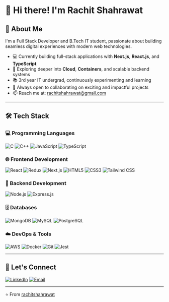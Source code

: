 # 👋 Hi there! I'm Rachit Shahrawat

## 🚀 About Me
I'm a Full Stack Developer and B.Tech IT student, passionate about building seamless digital experiences with modern web technologies.

- 💻 Currently building full-stack applications with **Next.js**, **React.js**, and **TypeScript**
- 🧠 Exploring deeper into **Cloud**, **Containers**, and scalable backend systems
- 📚 3rd year IT undergrad, continuously experimenting and learning
- 🤝 Always open to collaborating on exciting and impactful projects
- 📫 Reach me at: rachitshahrawat@gmail.com

---

## 🛠️ Tech Stack

### 💻 Programming Languages
![C](https://img.shields.io/badge/-C-A8B9CC?style=flat&logo=c)
![C++](https://img.shields.io/badge/-C++-00599C?style=flat&logo=cplusplus&logoColor=white)
![JavaScript](https://img.shields.io/badge/-JavaScript-F7DF1E?style=flat&logo=javascript&logoColor=black)
![TypeScript](https://img.shields.io/badge/-TypeScript-3178C6?style=flat&logo=typescript&logoColor=white)

### 🌐 Frontend Development
![React](https://img.shields.io/badge/-React-61DAFB?style=flat&logo=react&logoColor=black)
![Redux](https://img.shields.io/badge/-Redux-764ABC?style=flat&logo=redux&logoColor=white)
![Next.js](https://img.shields.io/badge/-Next.js-000000?style=flat&logo=next.js)
![HTML5](https://img.shields.io/badge/-HTML5-E34F26?style=flat&logo=html5&logoColor=white)
![CSS3](https://img.shields.io/badge/-CSS3-1572B6?style=flat&logo=css3)
![Tailwind CSS](https://img.shields.io/badge/-Tailwind_CSS-38B2AC?style=flat&logo=tailwind-css&logoColor=white)

### 🔧 Backend Development
![Node.js](https://img.shields.io/badge/-Node.js-339933?style=flat&logo=node.js&logoColor=white)
![Express.js](https://img.shields.io/badge/-Express.js-000000?style=flat&logo=express&logoColor=white)

### 🗄️ Databases
![MongoDB](https://img.shields.io/badge/-MongoDB-47A248?style=flat&logo=mongodb&logoColor=white)
![MySQL](https://img.shields.io/badge/-MySQL-4479A1?style=flat&logo=mysql&logoColor=white)
![PostgreSQL](https://img.shields.io/badge/-PostgreSQL-336791?style=flat&logo=postgresql&logoColor=white)

### ☁️ DevOps & Tools
![AWS](https://img.shields.io/badge/-AWS-232F3E?style=flat&logo=amazon-aws&logoColor=white)
![Docker](https://img.shields.io/badge/-Docker-2496ED?style=flat&logo=docker&logoColor=white)
![Git](https://img.shields.io/badge/-Git-F05032?style=flat&logo=git&logoColor=white)
![Jest](https://img.shields.io/badge/-Jest-C21325?style=flat&logo=jest&logoColor=white)

---

## 🔗 Let's Connect
[![LinkedIn](https://img.shields.io/badge/-LinkedIn-0077B5?style=flat&logo=linkedin&logoColor=white)](https://www.linkedin.com/in/rachit-shahrawat)
[![Email](https://img.shields.io/badge/-Email-D14836?style=flat&logo=gmail&logoColor=white)](mailto:rachitshahrawat@gmail.com)

---

⭐️ From [rachitshahrawat](https://github.com/rachitshahrawat)

